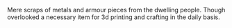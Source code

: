 Mere scraps of metals and armour pieces from the dwelling people.
Though overlooked a necessary item for 3d printing and crafting in the daily basis.
